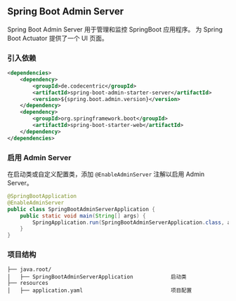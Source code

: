 ## Spring Boot Admin Server

Spring Boot Admin Server 用于管理和监控 SpringBoot 应用程序。 为 Spring Boot Actuator 提供了一个 UI 页面。

### 引入依赖

```xml
<dependencies>
    <dependency>
        <groupId>de.codecentric</groupId>
        <artifactId>spring-boot-admin-starter-server</artifactId>
        <version>${spring.boot.admin.version}</version>
    </dependency>
    <dependency>
        <groupId>org.springframework.boot</groupId>
        <artifactId>spring-boot-starter-web</artifactId>
    </dependency>
</dependencies>
```

### 启用 Admin Server

在启动类或自定义配置类，添加 `@EnableAdminServer` 注解以启用 Admin Server。

```java
@SpringBootApplication
@EnableAdminServer
public class SpringBootAdminServerApplication {
    public static void main(String[] args) {
        SpringApplication.run(SpringBootAdminServerApplication.class, args);
    }
}
```

### 项目结构

```
├── java.root/
│   ├── SpringBootAdminServerApplication            启动类
├── resources
│   ├── application.yaml                            项目配置
```
